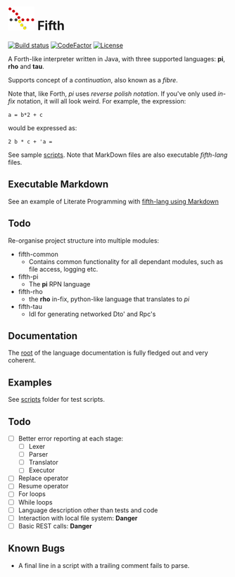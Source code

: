 # ![logo](res/fifth-logo.png) Fifth
[![Build status](https://ci.appveyor.com/api/projects/status/github/cschladetsch/fifth-lang?svg=true)](https://ci.appveyor.com/project/cschladetsch/fifth-lang)
[![CodeFactor](https://www.codefactor.io/repository/github/cschladetsch/fifth-lang/badge)](https://www.codefactor.io/repository/github/cschladetsch/fifth-lang)
[![License](https://img.shields.io/github/license/cschladetsch/fifth-lang.svg?label=License&maxAge=86400)](LICENSE)

A Forth-like interpreter written in Java, with three supported languages: **pi**, **rho** and **tau**.

Supports concept of a *continuation*, also known as a *fibre*.

Note that, like Forth, *pi* uses *reverse polish notation*. If you've only used *in-fix* notation, it will all look weird. For example, the expression:

```
a = b*2 + c
```
would be expressed as:
```pi
2 b * c + 'a =
```

See sample [scripts](/scripts). Note that MarkDown files are also executable *fifth-lang* files.

## Executable Markdown
See an example of Literate Programming with [fifth-lang using Markdown](scripts/pi/TestMarkDown.md)

## Todo
Re-organise project structure into multiple modules:
* fifth-common
    * Contains common functionality for all dependant modules, such as file access, logging etc.
* fifth-pi
    * The **pi** RPN language
* fifth-rho
    * the **rho** in-fix, python-like language that translates to *pi*
* fifth-tau
    * Idl for generating networked Dto' and Rpc's

## Documentation
The [root](doc/Readme.md) of the language documentation is fully fledged out and very coherent.

## Examples
See [scripts](scripts) folder for test scripts.

## Todo
- [ ] Better error reporting at each stage:
  - [ ] Lexer
  - [ ] Parser
  - [ ] Translator
  - [ ] Executor
- [ ] Replace operator
- [ ] Resume operator
- [ ] For loops
- [ ] While loops
- [ ] Language description other than tests and code
- [ ] Interaction with local file system: **Danger**
- [ ] Basic REST calls: **Danger**

## Known Bugs
* A final line in a script with a trailing comment fails to parse.
